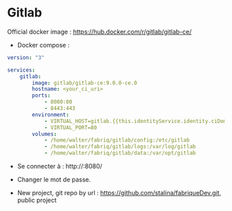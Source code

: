 Gitlab
============

Official docker image : https://hub.docker.com/r/gitlab/gitlab-ce/


* Docker compose :

```yml
version: "3"

services:
    gitlab:
        image: gitlab/gitlab-ce:9.0.0-ce.0
        hostname: <your_ci_uri>
        ports:
            - 8080:80
            - 8443:443
        environment:
            - VIRTUAL_HOST=gitlab.{{this.identityService.identity.ciDomain}}
            - VIRTUAL_PORT=80                   
        volumes:
            - /home/walter/fabriq/gitlab/config:/etc/gitlab 
            - /home/walter/fabriq/gitlab/logs:/var/log/gitlab 
            - /home/walter/fabriq/gitlab/data:/var/opt/gitlab 

```

* Se connecter à :
http://<IP>:8080/

* Changer le mot de passe.
* New project, git repo by url : https://github.com/stalina/fabriqueDev.git, public project
